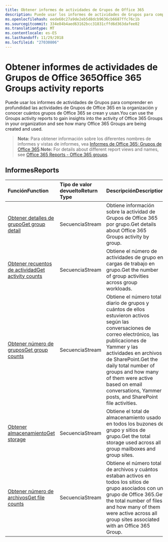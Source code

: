 ```yaml
---
title: Obtener informes de actividades de Grupos de Office 365
description: Puede usar los informes de actividades de Grupos para comprender en profundidad las actividades de Grupos de Office 365 en la organización y conocer cuántos grupos de Office 365 se crean y usan.
ms.openlocfilehash: eede60c27a9de2eb5d8dcb9636cb6687ffc76c1b
ms.sourcegitcommit: 334e84b4aed63162bcc31831cffd6d363dafee02
ms.translationtype: MT
ms.contentlocale: es-ES
ms.lasthandoff: 11/29/2018
ms.locfileid: "27030806"
---
```

# <a name="office-365-groups-activity-reports"></a><span data-ttu-id="7888c-103">Obtener informes de actividades de Grupos de Office 365</span><span class="sxs-lookup"><span data-stu-id="7888c-103">Office 365 Groups activity reports</span></span>

<span data-ttu-id="7888c-104">Puede usar los informes de actividades de Grupos para comprender en profundidad las actividades de Grupos de Office 365 en la organización y conocer cuántos grupos de Office 365 se crean y usan.</span><span class="sxs-lookup"><span data-stu-id="7888c-104">You can use the Groups activity reports to gain insights into the activity of Office 365 Groups in your organization and see how many Office 365 Groups are being created and used.</span></span>

> <span data-ttu-id="7888c-105">**Nota:** Para obtener información sobre los diferentes nombres de informes y vistas de informes, vea [Informes de Office 365: Grupos de Office 365](https://support.office.com/client/Office-365-groups-a27f1a99-3557-4f85-9560-a28e3d822a40).</span><span class="sxs-lookup"><span data-stu-id="7888c-105">**Note:** For details about different report views and names, see [Office 365 Reports - Office 365 groups](https://support.office.com/client/Office-365-groups-a27f1a99-3557-4f85-9560-a28e3d822a40).</span></span>

## <a name="reports"></a><span data-ttu-id="7888c-106">Informes</span><span class="sxs-lookup"><span data-stu-id="7888c-106">Reports</span></span>

| <span data-ttu-id="7888c-107">Función</span><span class="sxs-lookup"><span data-stu-id="7888c-107">Function</span></span>                                 | <span data-ttu-id="7888c-108">Tipo de valor devuelto</span><span class="sxs-lookup"><span data-stu-id="7888c-108">Return Type</span></span> | <span data-ttu-id="7888c-109">Descripción</span><span class="sxs-lookup"><span data-stu-id="7888c-109">Description</span></span>                              |
| :--------------------------------------- | :-------------- |  ---------------------------------------- |
| [<span data-ttu-id="7888c-110">Obtener detalles de grupo</span><span class="sxs-lookup"><span data-stu-id="7888c-110">Get group detail</span></span>](../api/reportroot-getoffice365groupsactivitydetail.md) | <span data-ttu-id="7888c-111">Secuencia</span><span class="sxs-lookup"><span data-stu-id="7888c-111">Stream</span></span>          | <span data-ttu-id="7888c-112">Obtiene información sobre la actividad de Grupos de Office 365 por grupo.</span><span class="sxs-lookup"><span data-stu-id="7888c-112">Get details about Office 365 Groups activity by group.</span></span> |
| [<span data-ttu-id="7888c-113">Obtener recuentos de actividad</span><span class="sxs-lookup"><span data-stu-id="7888c-113">Get activity counts</span></span>](../api/reportroot-getoffice365groupsactivitycounts.md) | <span data-ttu-id="7888c-114">Secuencia</span><span class="sxs-lookup"><span data-stu-id="7888c-114">Stream</span></span>          | <span data-ttu-id="7888c-115">Obtiene el número de actividades de grupo en cargas de trabajo en grupo.</span><span class="sxs-lookup"><span data-stu-id="7888c-115">Get the number of group activities across group workloads.</span></span> |
| [<span data-ttu-id="7888c-116">Obtener número de grupos</span><span class="sxs-lookup"><span data-stu-id="7888c-116">Get group counts</span></span>](../api/reportroot-getoffice365groupsactivitygroupcounts.md) | <span data-ttu-id="7888c-117">Secuencia</span><span class="sxs-lookup"><span data-stu-id="7888c-117">Stream</span></span>          | <span data-ttu-id="7888c-118">Obtiene el número total diario de grupos y cuántos de ellos estuvieron activos según las conversaciones de correo electrónico, las publicaciones de Yammer y las actividades en archivos de SharePoint.</span><span class="sxs-lookup"><span data-stu-id="7888c-118">Get the daily total number of groups and how many of them were active based on email conversations, Yammer posts, and SharePoint file activities.</span></span> |
| [<span data-ttu-id="7888c-119">Obtener almacenamiento</span><span class="sxs-lookup"><span data-stu-id="7888c-119">Get storage</span></span>](../api/reportroot-getoffice365groupsactivitystorage.md) | <span data-ttu-id="7888c-120">Secuencia</span><span class="sxs-lookup"><span data-stu-id="7888c-120">Stream</span></span>          | <span data-ttu-id="7888c-121">Obtiene el total de almacenamiento usado en todos los buzones de grupo y sitios de grupo.</span><span class="sxs-lookup"><span data-stu-id="7888c-121">Get the total storage used across all group mailboxes and group sites.</span></span> |
| [<span data-ttu-id="7888c-122">Obtener número de archivos</span><span class="sxs-lookup"><span data-stu-id="7888c-122">Get file counts</span></span>](../api/reportroot-getoffice365groupsactivityfilecounts.md) | <span data-ttu-id="7888c-123">Secuencia</span><span class="sxs-lookup"><span data-stu-id="7888c-123">Stream</span></span>          | <span data-ttu-id="7888c-124">Obtiene el número total de archivos y cuántos estaban activos en todos los sitios de grupo asociados con un grupo de Office 365.</span><span class="sxs-lookup"><span data-stu-id="7888c-124">Get the total number of files and how many of them were active across all group sites associated with an Office 365 Group.</span></span> |

